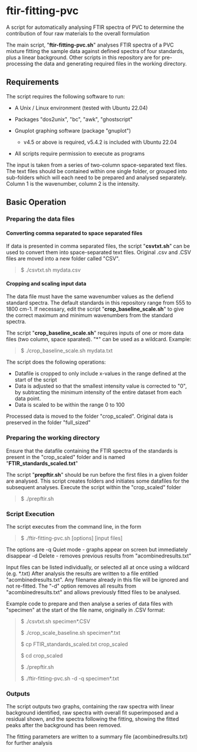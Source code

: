 # ftir-fitting-pvc

A script for automatically analysing FTIR spectra of PVC to determine 
the contribution of four raw materials to the overall formulation

The main script, "**ftir-fitting-pvc.sh**" analyses FTIR spectra of a PVC mixture fitting the sample data against
defined spectra of four standards, plus a linear background. Other scripts in this repository are 
for pre-processing the data and generating required files in the working directory.

## Requirements

The script requires the following software to run:
- A Unix / Linux environment (tested with Ubuntu 22.04)
- Packages "dos2unix", "bc", "awk", "ghostscript"
- Gnuplot graphing software (package "gnuplot") 
    - v4.5 or above is required, v5.4.2 is included with Ubuntu 22.04

- All scripts require permission to execute as programs

The input is taken from a series of two-column space-separated text files. The text files should be contained 
within one single folder, or grouped into sub-folders which will each need to be prepared and analysed separately.
Column 1 is the wavenumber, column 2 is the intensity.

## Basic Operation

### Preparing the data files

#### Converting comma separated to space separated files

If data is presented in comma separated files, the script "**csvtxt.sh**" can be used to convert them into space-separated text files. 
Original .csv and .CSV files are moved into a new folder called "CSV".

> $ ./csvtxt.sh mydata.csv

#### Cropping and scaling input data

The data file must have the same wavenumber values as the defiend standard spectra. The default standards in this repository
range from 555 to 1800 cm-1.
If necessary, edit the script "**crop_baseline_scale.sh**" to give the correct maximum and minimum wavenumbers from the standard spectra. 

The script "**crop_baseline_scale.sh**" requires inputs of one or more data files (two column, space sparated). "*" can be used as a wildcard. Example:

> $ ./crop_baseline_scale.sh mydata.txt 

The script does the following operations:
- Datafile is cropped to only include x-values in the range defined at the start of the script
- Data is adjusted so that the smallest intensity value is corrected to "0", by subtracting the minimum intensity of the entire dataset from each data point.
- Data is scaled to be within the range 0 to 100

Processed data is moved to the folder "crop_scaled". Original data is preserved in the folder "full_sized"

### Preparing the working directory

Ensure that the datafile containing the FTIR spectra of the standards is present in the "crop_scaled" folder 
and is named "**FTIR_standards_scaled.txt**"

The script "**prepftir.sh**" should be run before the first files in a given folder are analysed.
This script creates folders and initiates some datafiles for the subsequent analyses.
Execute the script within the "crop_scaled" folder

> $ ./prepftir.sh

### Script Execution

The script executes from the command line, in the form
> $ ./ftir-fitting-pvc.sh [options] [input files]

The options are
-q Quiet mode - graphs appear on screen but immediately disappear
-d Delete - removes previous results from "acombinedresults.txt"

Input files can be listed individually, or selected all at once using a wildcard (e.g. *.txt)
After analysis the results are written to a file entitled "acombinedresults.txt". Any filename
already in this file will be ignored and not re-fitted. The "-d" option removes all results 
from "acombinedresults.txt" and allows previously fitted files to be analysed.

Example code to prepare and then analyse a series of data files with "specimen" at the start of the file name, originally in .CSV format:

> $ ./csvtxt.sh specimen*.CSV
>
> $ ./crop_scale_baseline.sh specimen*.txt
>
> $ cp FTIR_standards_scaled.txt crop_scaled
>
> $ cd crop_scaled
>
> $ ./prepftir.sh
> 
> $ ./ftir-fitting-pvc.sh -d -q specimen*.txt

### Outputs

The script outputs two graphs, containing the raw spectra with linear background identified,
raw spectra with overall fit superimposed and a residual shown, and the spectra following the fitting,
showing the fitted peaks after the background has been removed. 

The fitting parameters are written to a summary file (acombinedresults.txt) for further analysis
